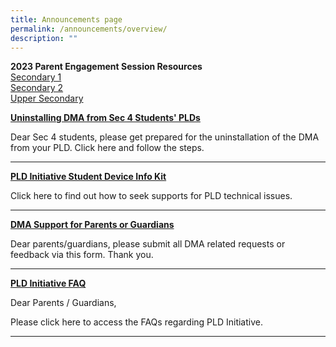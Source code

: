 ```yaml
---
title: Announcements page
permalink: /announcements/overview/
description: ""
---
```

**2023 Parent Engagement Session Resources** <br>
[Secondary 1](https://drive.google.com/file/d/10oPm0oXFx8yrKZgHSQGLTsU5v45BhSZT/view?usp=drive_link)
<br> [Secondary 2](https://drive.google.com/file/d/1lC5tO0wGM7-NeBZlCmV7wN5z3tkt52FB/view?usp=drive_link)
<br> [Upper Secondary](https://drive.google.com/file/d/1YOuFeZo-U1EinOFUsXC6oVnwS3ODwgfb/view?usp=drive_link)

[**Uninstalling DMA from Sec 4 Students' PLDs**](https://sites.google.com/moe.edu.sg/ndlp-pld-portal/dma-and-cyber-wellness/dma-uninstallation-for-sec-4-students-plds-in-2022)

Dear Sec 4 students, please get prepared for the uninstallation of the DMA from your PLD. Click here and follow the steps.

* * *

[**PLD Initiative Student Device Info Kit**](https://drive.google.com/file/d/1QNMr8JGEshB0P79qM9vtbmu2a11WhkJh/view?usp=sharing)

Click here to find out how to seek supports for PLD technical issues.

* * *

[**DMA Support for Parents or Guardians**](https://sites.google.com/moe.edu.sg/ndlp-pld-portal/dma-and-cyber-wellness)

Dear parents/guardians, please submit all DMA related requests or feedback via this form. Thank you.

* * *

[**PLD Initiative FAQ**](https://sites.google.com/moe.edu.sg/ndlp-pld-portal/frequently-asked-questions)

Dear Parents / Guardians,

Please click here to access the FAQs regarding PLD Initiative.

* * *
